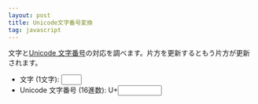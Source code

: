 ```yaml
---
layout: post
title: Unicode文字番号変換
tag: javascript
---
```

文字と[Unicode 文字番号](http://www.unicode.org/charts/)の対応を調べます。片方を更新するともう片方が更新されます。

* 文字 (1文字): <input type="text" name="char" id="char" size="2" maxlength="1" value="" onkeyup="calcCode()">
* Unicode 文字番号 (16進数): U+<input type="text" name="code" id="code" size="8" maxlength="6" value="" onkeyup="calcChar()">

<script>
'use strict';
function calcCode() {
    const char = document.getElementById("char").value;
    let txtCode = "";
    if (char.length) {
        const code = char.charCodeAt(0);
        txtCode = code.toString(16).toUpperCase();
    }
    document.getElementById("code").value = txtCode;
}
function calcChar() {
    let txtCode = document.getElementById("code").value;
    txtCode = txtCode.replace(/[^0-9A-Fa-f]/g,"");
    document.getElementById("code").value = txtCode;
    const code = parseInt(txtCode, 16);
    const char = String.fromCharCode(code);
    document.getElementById("char").value = char;
}
</script>
